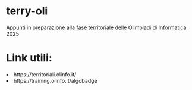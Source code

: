 # terry-oli
Appunti in preparazione alla fase territoriale delle Olimpiadi di Informatica 2025

# Link utili:

<li>
   https://territoriali.olinfo.it/
</li>
<li>
  https://training.olinfo.it/algobadge
</li>
